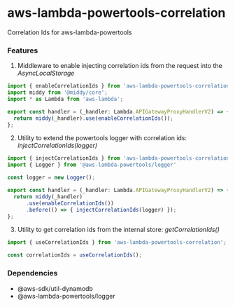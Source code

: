 # aws-lambda-powertools-correlation
Correlation Ids for aws-lambda-powertools

<h3>Features</h3>

1. Middleware to enable injecting correlation ids from the request into the <i>AsyncLocalStorage</i>
```typescript
import { enableCorrelationIds } from 'aws-lambda-powertools-correlation';
import middy from '@middy/core';
import * as Lambda from 'aws-lambda';

export const handler = (_handler: Lambda.APIGatewayProxyHandlerV2) => {
  return middy(_handler).use(enableCorrelationIds());
};
```


2.  Utility to extend the powertools logger with correlation ids: <i>injectCorrelationIds(logger)</i>

```typescript
import { injectCorrelationIds } from 'aws-lambda-powertools-correlation';
import { Logger } from '@aws-lambda-powertools/logger'

const logger = new Logger();

export const handler = (_handler: Lambda.APIGatewayProxyHandlerV2) => {
  return middy(_handler)
      .use(enableCorrelationIds())
      .before(() => { injectCorrelationIds(logger) });
};
```

3.  Utility to get correlation ids from the internal store: <i>getCorrelationIds()</i>
```typescript
import { useCorrelationIds } from 'aws-lambda-powertools-correlation';

const correlationIds = useCorrelationIds();

```
 
<h3>Dependencies</h3>

- @aws-sdk/util-dynamodb
- @aws-lambda-powertools/logger


